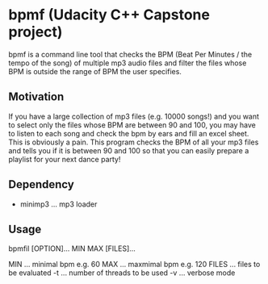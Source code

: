 # bpmf (Udacity C++ Capstone project)
bpmf is a command line tool that checks the BPM (Beat Per Minutes / the tempo of the song) of multiple mp3 audio files and filter the files whose BPM is outside the range of BPM the user specifies.


## Motivation
If you have a large collection of mp3 files (e.g. 10000 songs!) and you want to select only the files whose BPM are between 90 and 100, you may have to listen to each song and check the bpm by ears and fill an excel sheet. This is obviously a pain. This program checks the BPM of all your mp3 files and tells you if it is between 90 and 100 so that you can easily prepare a playlist for your next dance party!

## Dependency
- minimp3 ... mp3 loader

## Usage

bpmfil [OPTION]... MIN MAX [FILES]...

MIN ... minimal bpm e.g. 60
MAX ... maxmimal bpm e.g. 120
FILES ... files to be evaluated
-t ... number of threads to be used
-v ... verbose mode
